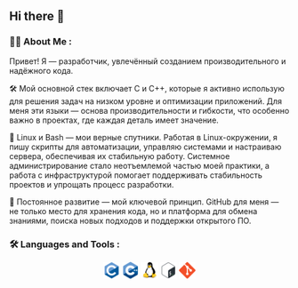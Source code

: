 ## Hi there 👋

<!--
**gulom1204/gulom1204** is a ✨ _special_ ✨ repository because its `README.md` (this file) appears on your GitHub profile.

Here are some ideas to get you started:

- 🔭 I’m currently working on ...
- 🌱 I’m currently learning ...
- 👯 I’m looking to collaborate on ...
- 🤔 I’m looking for help with ...
- 💬 Ask me about ...
- 📫 How to reach me: ...
- 😄 Pronouns: ...
- ⚡ Fun fact: ...
-->
### :woman_technologist: About Me :
 Привет! Я — разработчик, увлечённый созданием производительного и надёжного кода.

🛠️ Мой основной стек включает C и C++, которые я активно использую для решения задач на низком уровне и оптимизации приложений. Для меня эти языки — основа производительности и гибкости, что особенно важно в проектах, где каждая деталь имеет значение.

🐧 Linux и Bash — мои верные спутники. Работая в Linux-окружении, я пишу скрипты для автоматизации, управляю системами и настраиваю сервера, обеспечивая их стабильную работу. Системное администрирование стало неотъемлемой частью моей практики, а работа с инфраструктурой помогает поддерживать стабильность проектов и упрощать процесс разработки.

🚀 Постоянное развитие — мой ключевой принцип. GitHub для меня — не только место для хранения кода, но и платформа для обмена знаниями, поиска новых подходов и поддержки открытого ПО.


### :hammer_and_wrench: Languages and Tools :

<div align="center">
  <img src="https://github.com/devicons/devicon/blob/master/icons/c/c-original.svg" width="30" height="30"/>
  <img src="https://github.com/devicons/devicon/blob/master/icons/cplusplus/cplusplus-original.svg" width="30" height="30"/>
  <img src="https://github.com/devicons/devicon/blob/master/icons/linux/linux-original.svg" width="30" height="30"/>
  <img src="https://github.com/devicons/devicon/blob/master/icons/bash/bash-original.svg" width="30" height="30"/>
  <img src="https://github.com/devicons/devicon/blob/master/icons/git/git-original.svg" width="30" height="30"/>
</div>
